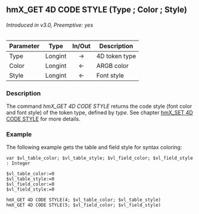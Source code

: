 ## hmX_GET 4D CODE STYLE (Type ; Color ; Style)
###### Introduced in v3.0, Preemptive: yes

|Parameter|Type|In/Out|Description
|---|---|:---:|---
|Type|Longint|→|4D token type
|Color|Longint|←|ARGB color
|Style|Longint|←|Font style

### Description
The command *hmX_GET 4D CODE STYLE* returns the code style (font color and font style) of the token type, defined by *type*. See chapter [hmX_SET 4D CODE STYLE](hmX_Set4DCodeStyle.md) for more details.

### Example
The following example gets the table and field style for syntax coloring:

```4d
var $vl_table_color; $vl_table_style; $vl_field_color; $vl_field_style : Integer

$vl_table_color:=0
$vl_table_style:=0
$vl_field_color:=0
$vl_field_style:=0

hmX_GET 4D CODE STYLE(4; $vl_table_color; $vl_table_style)
hmX_GET 4D CODE STYLE(5; $vl_field_color; $vl_field_style)
```
